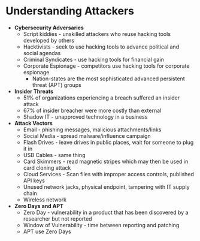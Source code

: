 # **Understanding Attackers**
* **Cybersecurity Adversaries**
	* Script kiddies - unskilled attackers who reuse hacking tools developed by others
	* Hacktivists - seek to use hacking tools to advance political and social agendas
	* Criminal Syndicates - use hacking tools for financial gain
	* Corporate Espionage - competitors use hacking tools for corporate espionage
		* Nation-states are the most sophisticated advanced persistent threat (APT) groups
* **Insider Threats**
	* 51% of organizations experiencing a breach suffered an insider attack
	* 67% of insider breacher were more costly than external
	* Shadow IT - unapproved technology in a business
* **Attack Vectors**
	* Email - phishing messages, malicious attachments/links
	* Social Media - spread malware/influence campaign
	* Flash Drives - leave drives in public places, wait for someone to plug it in
	* USB Cables - same thing
	* Card Skimmers - read magnetic stripes which may then be used in card cloning attack
	* Cloud Services - Scan files with improper access controls, published API keys
	* Unused network jacks, physical endpoint, tampering with IT supply chain
	* Wireless network
* **Zero Days and APT**
	* Zero Day - vulnerability in a product that has been discovered by a researcher but not reported
	* Window of Vulnerability - time between reporting and patching
	* APT use Zero Days
